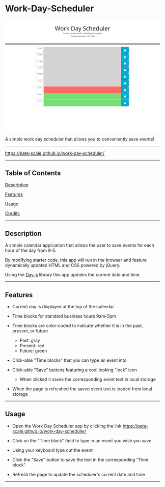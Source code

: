 # Work-Day-Scheduler

![Work Day Scheduler Image](./assets/work_day_scheduler.png)

A simple work day scheduler that allows you to conveniently save events!

---

https://pete-scale.github.io/work-day-scheduler/

---

## Table of Contents
[Description](#description)

[Features](#features)

[Usage](#usage)

[Credits](#credits)

---

## Description

A simple calendar application that allows the user to save events for each hour of the day from 9-5.

By modifying starter code, this app will run in the browser and feature dynamically updated HTML and CSS powered by jQuery.

Using the [Day.js](https://day.js.org/) library this app updates the current date and time.

---

## Features

* Current day is displayed at the top of the calendar

* Time blocks for standard business hours 9am-5pm

* Time blocks are color-coded to indicate whether it is in the past, present, or future
    * Past: gray
    * Present: red
    * Future: green

* Click-able "Time blocks" that you can type an event into

* Click-able "Save" buttons featuring a cool looking "lock" icon
    * When clicked it saves the corresponding event text in local storage

* When the page is refreshed the saved event text is loaded from local storage

---

## Usage

* Open the Work Day Scheduler app by clicking the link https://pete-scale.github.io/work-day-scheduler/

* Click on the "Time block" field to type in an event you wish you save

* Using your keyboard type out the event

* Click the "Save" button to save the text in the corresponding "Time block"

* Refresh the page to update the scheduler's current date and time

---

